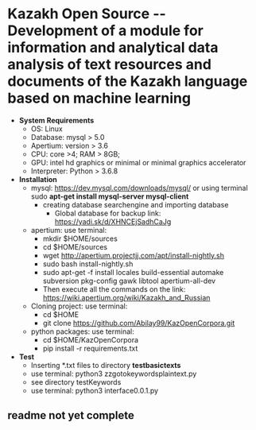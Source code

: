 # Kazakh Open Source -- Development of a module for information and analytical data analysis of text resources and documents of the Kazakh language based on machine learning
* **System Requirements** 
  * OS: Linux
  * Database: mysql > 5.0
  * Apertium: version > 3.6
  * CPU: core >4; RAM > 8GB; 
  * GPU: intel hd graphics or minimal or minimal graphics accelerator
  * Interpreter: Python > 3.6.8 
* **Installation**
  * mysql: https://dev.mysql.com/downloads/mysql/ or using terminal sudo **apt-get install mysql-server mysql-client**
    * creating database searchengine and importing database
      * Global database for backup link:  https://yadi.sk/d/XHNCEjSadhCaJg
  * apertium: use terminal:
      * mkdir $HOME/sources
      * cd $HOME/sources
      * wget http://apertium.projectjj.com/apt/install-nightly.sh
      * sudo bash install-nightly.sh
      * sudo apt-get -f install locales build-essential automake subversion pkg-config gawk libtool apertium-all-dev
      * Then execute all the commands on the link: https://wiki.apertium.org/wiki/Kazakh_and_Russian
  * Cloning project: use terminal:
      * cd $HOME
      * git clone https://github.com/Abilay99/KazOpenCorpora.git
  * python packages: use terminal:
      * cd $HOME/KazOpenCorpora 
      * pip install -r requirements.txt 
* **Test**
  * Inserting *.txt files to directory **testbasictexts**
  * use terminal: python3 zzgotokeywordsplaintext.py
  * see directory testKeywords
  * use terminal: python3 interface0.0.1.py
## readme not yet complete
